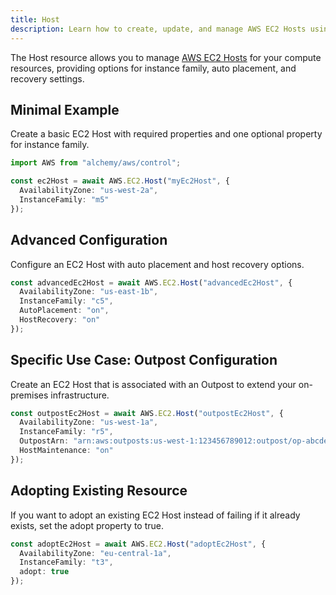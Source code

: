 ```yaml
---
title: Host
description: Learn how to create, update, and manage AWS EC2 Hosts using Alchemy Cloud Control.
---
```



The Host resource allows you to manage [AWS EC2 Hosts](https://docs.aws.amazon.com/ec2/latest/userguide/) for your compute resources, providing options for instance family, auto placement, and recovery settings.

## Minimal Example

Create a basic EC2 Host with required properties and one optional property for instance family.

```ts
import AWS from "alchemy/aws/control";

const ec2Host = await AWS.EC2.Host("myEc2Host", {
  AvailabilityZone: "us-west-2a",
  InstanceFamily: "m5"
});
```

## Advanced Configuration

Configure an EC2 Host with auto placement and host recovery options.

```ts
const advancedEc2Host = await AWS.EC2.Host("advancedEc2Host", {
  AvailabilityZone: "us-east-1b",
  InstanceFamily: "c5",
  AutoPlacement: "on",
  HostRecovery: "on"
});
```

## Specific Use Case: Outpost Configuration

Create an EC2 Host that is associated with an Outpost to extend your on-premises infrastructure.

```ts
const outpostEc2Host = await AWS.EC2.Host("outpostEc2Host", {
  AvailabilityZone: "us-west-1a",
  InstanceFamily: "r5",
  OutpostArn: "arn:aws:outposts:us-west-1:123456789012:outpost/op-abcdefg123456789", 
  HostMaintenance: "on"
});
```

## Adopting Existing Resource

If you want to adopt an existing EC2 Host instead of failing if it already exists, set the adopt property to true.

```ts
const adoptEc2Host = await AWS.EC2.Host("adoptEc2Host", {
  AvailabilityZone: "eu-central-1a",
  InstanceFamily: "t3",
  adopt: true
});
```
